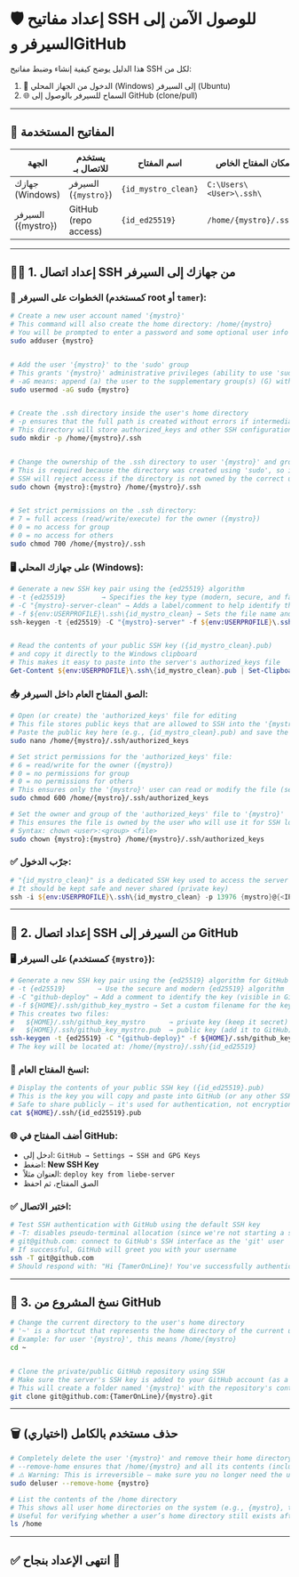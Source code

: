 
# 🛡️ إعداد مفاتيح SSH للوصول الآمن إلى السيرفر وGitHub

هذا الدليل يوضح كيفية إنشاء وضبط مفاتيح SSH لكل من:

1. 🔑 الدخول من الجهاز المحلي (Windows) إلى السيرفر (Ubuntu)
2. 🌐 السماح للسيرفر بالوصول إلى GitHub (clone/pull)

---

## 🧭 المفاتيح المستخدمة

| الجهة             | يستخدم للاتصال بـ     | اسم المفتاح         | مكان المفتاح الخاص            | المفتاح العام يذهب إلى              |
|------------------|------------------------|----------------------|-------------------------------|-------------------------------------|
| جهازك (Windows)  | السيرفر (`{mystro}`)     | `{id_mystro_clean}`    | `C:\Users\<User>\.ssh\`       | `/home/{mystro}/.ssh/authorized_keys` |
| السيرفر ({mystro}) | GitHub (repo access)   | `{id_ed25519}`         | `/home/{mystro}/.ssh/`          | حساب GitHub → Settings → SSH Keys  |

---

## 🧑‍💻 1. إعداد اتصال SSH من جهازك إلى السيرفر

### 🧱 الخطوات على **السيرفر** (كمستخدم root أو `tamer`):

```bash
# Create a new user account named '{mystro}'
# This command will also create the home directory: /home/{mystro}
# You will be prompted to enter a password and some optional user info
sudo adduser {mystro}


# Add the user '{mystro}' to the 'sudo' group
# This grants '{mystro}' administrative privileges (ability to use 'sudo' command)
# -aG means: append (a) the user to the supplementary group(s) (G) without removing existing ones
sudo usermod -aG sudo {mystro}


# Create the .ssh directory inside the user's home directory
# -p ensures that the full path is created without errors if intermediate directories don't exist
# This directory will store authorized_keys and other SSH configuration files
sudo mkdir -p /home/{mystro}/.ssh


# Change the ownership of the .ssh directory to user '{mystro}' and group '{mystro}'
# This is required because the directory was created using 'sudo', so it's owned by root by default
# SSH will reject access if the directory is not owned by the correct user
sudo chown {mystro}:{mystro} /home/{mystro}/.ssh


# Set strict permissions on the .ssh directory:
# 7 = full access (read/write/execute) for the owner ({mystro})
# 0 = no access for group
# 0 = no access for others
sudo chmod 700 /home/{mystro}/.ssh
```

### 🖥️ على **جهازك المحلي (Windows)**:

```powershell
# Generate a new SSH key pair using the {ed25519} algorithm
# -t {ed25519}         → Specifies the key type (modern, secure, and fast)
# -C "{mystro}-server-clean" → Adds a label/comment to help identify the key later
# -f ${env:USERPROFILE}\.ssh\{id_mystro_clean} → Sets the file name and path to save the key pair
ssh-keygen -t {ed25519} -C "{mystro}-server" -f ${env:USERPROFILE}\.ssh\{id_mystro_clean}


# Read the contents of your public SSH key ({id_mystro_clean}.pub)
# and copy it directly to the Windows clipboard
# This makes it easy to paste into the server's authorized_keys file
Get-Content ${env:USERPROFILE}\.ssh\{id_mystro_clean}.pub | Set-Clipboard

```

### 📥 الصق المفتاح العام داخل السيرفر:

```bash
# Open (or create) the 'authorized_keys' file for editing
# This file stores public keys that are allowed to SSH into the '{mystro}' user account
# Paste the public key here (e.g., {id_mystro_clean}.pub) and save the file
sudo nano /home/{mystro}/.ssh/authorized_keys

# Set strict permissions for the 'authorized_keys' file:
# 6 = read/write for the owner ({mystro})
# 0 = no permissions for group
# 0 = no permissions for others
# This ensures only the '{mystro}' user can read or modify the file (security best practice)
sudo chmod 600 /home/{mystro}/.ssh/authorized_keys

# Set the owner and group of the 'authorized_keys' file to '{mystro}'
# This ensures the file is owned by the user who will use it for SSH login
# Syntax: chown <user>:<group> <file>
sudo chown {mystro}:{mystro} /home/{mystro}/.ssh/authorized_keys
```

### ✅ جرّب الدخول:

```powershell
# "{id_mystro_clean}" is a dedicated SSH key used to access the server from your Windows machine
# It should be kept safe and never shared (private key)
ssh -i ${env:USERPROFILE}\.ssh\{id_mystro_clean} -p 13976 {mystro}@{<IP_ADDRESS>}
```

---

## 🔧 2. إعداد اتصال SSH من السيرفر إلى GitHub

### 🖥️ على **السيرفر** (كمستخدم `{mystro}`):

```bash
# Generate a new SSH key pair using the {ed25519} algorithm for GitHub deployment
# -t {ed25519}        → Use the secure and modern {ed25519} algorithm
# -C "github-deploy" → Add a comment to identify the key (visible in GitHub)
# -f ${HOME}/.ssh/github_key_mystro → Set a custom filename for the key pair
# This creates two files:
#   ${HOME}/.ssh/github_key_mystro      → private key (keep it secret)
#   ${HOME}/.ssh/github_key_mystro.pub  → public key (add it to GitHub)
ssh-keygen -t {ed25519} -C "{github-deploy}" -f ${HOME}/.ssh/github_key_mystro
# The key will be located at: /home/{mystro}/.ssh/{id_ed25519}
```

### 🔑 انسخ المفتاح العام:

```bash
# Display the contents of your public SSH key ({id_ed25519}.pub)
# This is the key you will copy and paste into GitHub (or any other SSH host)
# Safe to share publicly — it's used for authentication, not encryption
cat ${HOME}/.ssh/{id_ed25519}.pub

```

### 🌐 أضف المفتاح في GitHub:

- ادخل إلى: `GitHub → Settings → SSH and GPG Keys`
- اضغط: **New SSH Key**
- العنوان مثلاً: `deploy key from liebe-server`
- الصق المفتاح، ثم احفظ

### ✅ اختبر الاتصال:

```bash
# Test SSH authentication with GitHub using the default SSH key
# -T: disables pseudo-terminal allocation (since we're not starting a shell)
# git@github.com: connect to GitHub's SSH interface as the 'git' user
# If successful, GitHub will greet you with your username
ssh -T git@github.com
# Should respond with: "Hi {TamerOnLine}! You've successfully authenticated..."
```

---

## 📂 3. نسخ المشروع من GitHub

```bash
# Change the current directory to the user's home directory
# '~' is a shortcut that represents the home directory of the current user
# Example: for user '{mystro}', this means /home/{mystro}
cd ~


# Clone the private/public GitHub repository using SSH
# Make sure the server's SSH key is added to your GitHub account (as a deploy key)
# This will create a folder named '{mystro}' with the repository's contents
git clone git@github.com:{TamerOnLine}/{mystro}.git
```

---

## 🗑️ حذف مستخدم بالكامل (اختياري)

```bash
# Completely delete the user '{mystro}' and remove their home directory
# --remove-home ensures that /home/{mystro} and all its contents (including .ssh, files, configs) are deleted
# ⚠️ Warning: This is irreversible – make sure you no longer need the user or their data
sudo deluser --remove-home {mystro}

# List the contents of the /home directory
# This shows all user home directories on the system (e.g., {mystro}, tamer, ubuntu)
# Useful for verifying whether a user’s home directory still exists after deletion
ls /home

```

---

## ✅ انتهى الإعداد بنجاح 🎉
